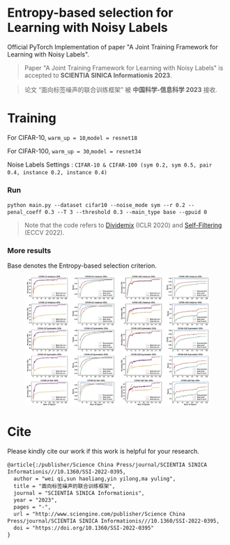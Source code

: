 # Entropy-based selection for Learning with Noisy Labels

Official PyTorch Implementation of paper "A Joint Training Framework for Learning with Noisy Labels". 

> Paper "A Joint Training Framework for Learning with Noisy Labels" is accepted to **SCIENTIA SINICA Informationis 2023**.

> 论文 “面向标签噪声的联合训练框架” 被 **中国科学-信息科学 2023** 接收.

# Training

For CIFAR-10, `warm_up = 10`,`model = resnet18`

For CIFAR-100, `warm_up = 30`,`model = resnet34`

Noise Labels Settings : `CIFAR-10 & CIFAR-100 (sym 0.2, sym 0.5, pair 0.4, instance 0.2, instance 0.4)`

### Run

```
python main.py --dataset cifar10 --noise_mode sym --r 0.2 --penal_coeff 0.3 --T 3 --threshold 0.3 --main_type base --gpuid 0
```

> Note that the code refers to [Dividemix](https://github.com/LiJunnan1992/DivideMix) (ICLR 2020) and [Self-Filtering](https://github.com/1998v7/Self-Filtering) (ECCV 2022). 


### More results

Base denotes the Entropy-based selection criterion.



<figure class="half">
    <img src="figure/all_cifar.jpg">
</figure>


# Cite
Please kindly cite our work if this work is helpful for your research.

```
@article{:/publisher/Science China Press/journal/SCIENTIA SINICA Informationis///10.1360/SSI-2022-0395,
  author = "wei qi,sun haoliang,yin yilong,ma yuling",
  title = "面向标签噪声的联合训练框架",
  journal = "SCIENTIA SINICA Informationis",
  year = "2023",
  pages = "-",
  url = "http://www.sciengine.com/publisher/Science China Press/journal/SCIENTIA SINICA Informationis///10.1360/SSI-2022-0395,
  doi = "https://doi.org/10.1360/SSI-2022-0395"
}
```
